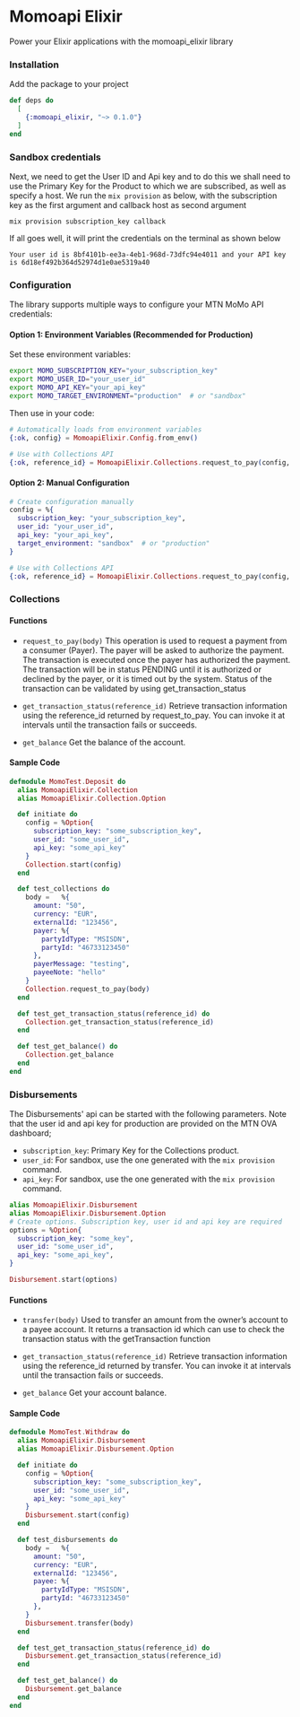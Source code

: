 # Momoapi Elixir
Power your Elixir applications with the momoapi_elixir library

### Installation
Add the package to your project

```elixir
def deps do
  [
    {:momoapi_elixir, "~> 0.1.0"}
  ]
end
```

### Sandbox credentials
Next, we need to get the User ID and Api key and to do this we shall need to use the Primary Key for the Product to which we are subscribed, as well as specify a host. We run the `mix provision` as below, with the subscription key as the first argument and callback host as second argument

```
mix provision subscription_key callback
```

If all goes well, it will print the credentials on the terminal as shown below
```
Your user id is 8bf4101b-ee3a-4eb1-968d-73dfc94e4011 and your API key is 6d18ef492b364d52974d1e0ae5319a40

```

### Configuration

The library supports multiple ways to configure your MTN MoMo API credentials:

#### Option 1: Environment Variables (Recommended for Production)

Set these environment variables:

```bash
export MOMO_SUBSCRIPTION_KEY="your_subscription_key"
export MOMO_USER_ID="your_user_id"
export MOMO_API_KEY="your_api_key"
export MOMO_TARGET_ENVIRONMENT="production"  # or "sandbox"
```

Then use in your code:

```elixir
# Automatically loads from environment variables
{:ok, config} = MomoapiElixir.Config.from_env()

# Use with Collections API
{:ok, reference_id} = MomoapiElixir.Collections.request_to_pay(config, payment_body)
```

#### Option 2: Manual Configuration

```elixir
# Create configuration manually
config = %{
  subscription_key: "your_subscription_key",
  user_id: "your_user_id",
  api_key: "your_api_key",
  target_environment: "sandbox"  # or "production"
}

# Use with Collections API
{:ok, reference_id} = MomoapiElixir.Collections.request_to_pay(config, payment_body)
```

### Collections

#### Functions
- `request_to_pay(body)` This operation is used to request a payment from a consumer (Payer). The payer will be asked to authorize the payment. The transaction is executed once the payer has authorized the payment. The transaction will be in status PENDING until it is authorized or declined by the payer, or it is timed out by the system. Status of the transaction can be validated by using get_transaction_status

- `get_transaction_status(reference_id)` Retrieve transaction information using the reference_id returned by request_to_pay. You can invoke it at intervals until the transaction fails or succeeds.

- `get_balance` Get the balance of the account.

#### Sample Code
```elixir
defmodule MomoTest.Deposit do
  alias MomoapiElixir.Collection
  alias MomoapiElixir.Collection.Option

  def initiate do
    config = %Option{
      subscription_key: "some_subscription_key",
      user_id: "some_user_id",
      api_key: "some_api_key"
    }
    Collection.start(config)
  end

  def test_collections do
    body =   %{
      amount: "50",
      currency: "EUR",
      externalId: "123456",
      payer: %{
        partyIdType: "MSISDN",
        partyId: "46733123450"
      },
      payerMessage: "testing",
      payeeNote: "hello"
    }
    Collection.request_to_pay(body)
  end

  def test_get_transaction_status(reference_id) do
    Collection.get_transaction_status(reference_id)
  end

  def test_get_balance() do
    Collection.get_balance
  end
end
```

### Disbursements
The Disbursements' api can be started with the following parameters. Note that the user id and api key for production are provided on the MTN OVA dashboard;

- `subscription_key`: Primary Key for the Collections product.
- `user_id`: For sandbox, use the one generated with the `mix provision` command.
- `api_key`: For sandbox, use the one generated with the `mix provision` command.

```elixir
alias MomoapiElixir.Disbursement
alias MomoapiElixir.Disbursement.Option
# Create options. Subscription key, user id and api key are required
options = %Option{
  subscription_key: "some_key",
  user_id: "some_user_id",
  api_key: "some_api_key",
}

Disbursement.start(options)
```

#### Functions
- `transfer(body)` Used to transfer an amount from the owner’s account to a payee account. It returns a transaction id which can use to check the transaction status with the getTransaction function

- `get_transaction_status(reference_id)` Retrieve transaction information using the reference_id returned by transfer. You can invoke it at intervals until the transaction fails or succeeds.

- `get_balance` Get your account balance.

#### Sample Code
```elixir
defmodule MomoTest.Withdraw do
  alias MomoapiElixir.Disbursement
  alias MomoapiElixir.Disbursement.Option

  def initiate do
    config = %Option{
      subscription_key: "some_subscription_key",
      user_id: "some_user_id",
      api_key: "some_api_key"
    }
    Disbursement.start(config)
  end

  def test_disbursements do
    body =   %{
      amount: "50",
      currency: "EUR",
      externalId: "123456",
      payee: %{
        partyIdType: "MSISDN",
        partyId: "46733123450"
      },
    }
    Disbursement.transfer(body)
  end

  def test_get_transaction_status(reference_id) do
    Disbursement.get_transaction_status(reference_id)
  end

  def test_get_balance() do
    Disbursement.get_balance
  end
end
```
